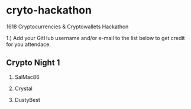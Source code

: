 # cryto-hackathon
1618 Cryptocurrencies &amp; Cryptowallets Hackathon

1.) Add your GitHub username and/or e-mail to the list below to get credit for you attendace.


Crypto Night 1
------------------
1. SalMac86

2. Crystal

3. DustyBest
